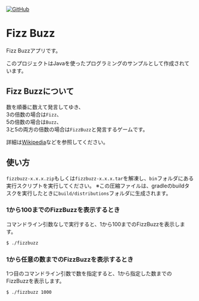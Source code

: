 [![GitHub](https://img.shields.io/badge/GitHub-FizzBuzz-brightgreen.svg?logo=GitHub)](https://github.com/mazeneko/fizz-buzz)

# Fizz Buzz

Fizz Buzzアプリです。

このプロジェクトはJavaを使ったプログラミングのサンプルとして作成されています。

## Fizz Buzzについて

数を順番に数えて発言してゆき、  
3の倍数の場合は`Fizz`、  
5の倍数の場合は`Buzz`、  
3と5の両方の倍数の場合は`FizzBuzz`と発言するゲームです。

詳細は[Wikipedia](https://ja.wikipedia.org/wiki/Fizz_Buzz)などを参照してください。

## 使い方

`fizzbuzz-x.x.x.zip`もしくは`fizzbuzz-x.x.x.tar`を解凍し、`bin`フォルダにある実行スクリプトを実行してください。
※この圧縮ファイルは、gradleのbuildタスクを実行したときに`build/distributions`フォルダに生成されます。

### 1から100までのFizzBuzzを表示するとき

コマンドライン引数なしで実行すると、1から100までのFizzBuzzを表示します。

```bash
$ ./fizzbuzz
```

### 1から任意の数までのFizzBuzzを表示するとき

1つ目のコマンドライン引数で数を指定すると、1から指定した数までのFizzBuzzを表示します。

```bash
$ ./fizzbuzz 1000
```